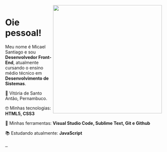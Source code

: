 <img align="right" width="350px" src="https://raw.githubusercontent.com/gist/micaelsantiago/68428c40ec832902e2f5e3631989411d/raw/10520d34e60d69bb90282d0433b24d22eac4e014/readme_img.svg" alt="" >

<h1>Oie pessoal!</h1>

<div align="left">
  <p>
    Meu nome é Micael Santiago e sou <strong>Desenvolvedor Front-End</strong>, atualmente cursando o ensino médio técnico em <strong>Desenvolvimento de Sistemas</strong>.
  </p>

  <p>
    📌 Vitória de Santo Antão, Pernambuco.
  </p>

  <p>
    🤓 Minhas tecnologias: <strong>HTML5, CSS3</strong>
  </p>

  <p>
    🔨 Minhas ferramentas: <strong>Visual Studio Code, Sublime Text, Git e Github</strong>
  </p>

  <p>
    📚 Estudando atualmente: <strong>JavaScript</strong>
  </p>
</div>

<div align="left">
  <a href="mailto:#" target="_blank">
    <img src="https://img.shields.io/badge/Gmail-D14836?style=for-the-badge&logo=gmail&logoColor=white" alt="">
  </a>

  <a href="https://www.instagram.com/m.santiago._/" target="_blank">
    <img src="https://img.shields.io/badge/Instagram-E4405F?style=for-the-badge&logo=instagram&logoColor=white" alt="">
  </a>

  <a href="https://www.linkedin.com/in/micael-santiago-959830210/" target="_blank">
    <img src="https://img.shields.io/badge/LinkedIn-0077B5?style=for-the-badge&logo=linkedin&logoColor=white" alt="">
  </a>
</div>
